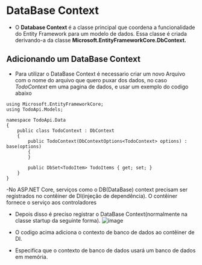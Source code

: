 # DataBase Context

- O **Database Context** é a classe principal que coordena a funcionalidade do Entity Framework para um modelo de dados. Essa classe é criada derivando-a da classe **Microsoft.EntityFrameworkCore.DbContext.**

## Adicionando um DataBase Context

- Para utilizar o DataBase Context é necessario criar um novo Arquivo com o nome do arquivo que quero puxar dos dados, no caso *TodoContext* em uma pagina de dados, e usar um exemplo do codigo abaixo

```Csharp
using Microsoft.EntityFrameworkCore;
using TodoApi.Models;

namespace TodoApi.Data
{
    public class TodoContext : DbContext
    {
        public TodoContext(DbContextOptions<TodoContext> options) : base(options)
        {
        }

        public DbSet<TodoItem> TodoItems { get; set; }
    }
}
```

-No ASP.NET Core, serviços como o DB(DataBase) context precisam ser registrados no contêiner de DI(injeção de dependência). O contêiner fornece o serviço aos controladores

- Depois disso é preciso registrar o DataBase Context(normalmente na classe startup da seguinte forma).
![image](https://user-images.githubusercontent.com/58439854/92996935-c94a4f80-f4e5-11ea-8d45-30da73261de9.png)

- O codigo acima adiciona o contexto de banco de dados ao contêiner de DI.
- Especifica que o contexto de banco de dados usará um banco de dados em memória.
